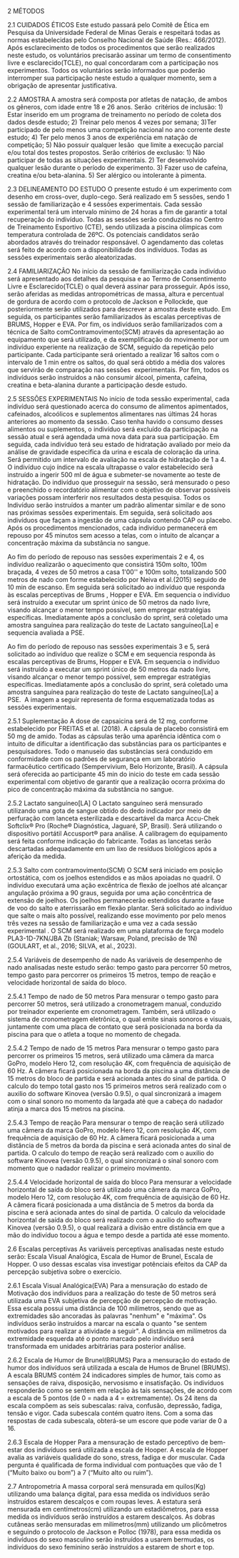 2 MÉTODOS

2.1 CUIDADOS ÉTICOS
Este estudo passará pelo Comitê de Ética em Pesquisa da Universidade Federal de Minas Gerais e respeitará todas as normas estabelecidas pelo Conselho Nacional de Saúde (Res.: 466/2012). Após esclarecimento de todos os procedimentos que serão realizados neste estudo, os voluntários precisarão assinar um termo de consentimento livre e esclarecido(TCLE), no qual concordaram com a participação nos experimentos. Todos os voluntários serão informados que poderão interromper sua participação neste estudo a qualquer momento, sem a obrigação de apresentar justificativa.

2.2 AMOSTRA
A amostra será composta por atletas de natação, de ambos os gêneros, com idade entre 18 e 26 anos. Serão  critérios de inclusão: 1) Estar inserido em um programa de treinamento no período de coleta dos dados desde estudo; 2) Treinar pelo menos 4 vezes por semana; 3)Ter participado de pelo menos uma competição nacional no ano corrente deste estudo; 4) Ter pelo menos 3 anos de experiência em natação de competição; 5) Não possuir qualquer lesão  que limite a execução parcial e/ou total dos testes propostos. Serão critérios de exclusão: 1) Não participar de todas as situações experimentais. 2) Ter desenvolvido qualquer lesão durante o período de experimento. 3) Fazer uso de cafeína, creatina e/ou beta-alanina. 5) Ser alérgico ou intolerante à pimenta.

2.3 DELINEAMENTO DO ESTUDO
O presente estudo é um experimento com desenho em cross-over, duplo-cego. Será realizado em 5 sessões, sendo 1 sessão de familiarização e 4 sessões experimentais. Cada sessão experimental terá um intervalo mínimo de 24 horas a fim de garantir a total recuperação do indivíduo. Todas as sessões serão conduzidas no Centro de Treinamento Esportivo (CTE), sendo utilizada a piscina olímpicas com temperatura controlada de 26ºC. Os potenciais candidatos serão abordados através do treinador responsável. O agendamento das coletas será feito de acordo com a disponibilidade dos indivíduos. Todas as sessões experimentais serão aleatorizadas.

2.4 FAMILIARIZAÇÃO
No início da sessão de familiarização cada indivíduo será apresentado aos detalhes da pesquisa e ao Termo de Consentimento Livre e Esclarecido(TCLE) o qual deverá assinar para prosseguir. Após isso, serão aferidas as medidas antropométricas de massa, altura e percentual de gordura de acordo com o protocolo de Jackson e Pollockde, que posteriormente serão utilizados para descrever a amostra deste estudo. Em seguida, os participantes serão familiarizados às escalas perceptivas de BRUMS, Hopper e EVA. Por fim, os indivíduos serão familiarizados com a técnica de Salto comContramovimento(SCM) através da apresentação ao equipamento que será utilizado, e da exemplificação do movimento por um indivíduo experiente na realização de SCM, seguido da repetição pelo participante. Cada participante será orientado a realizar 16 saltos com o intervalo de 1 min entre os saltos, do qual será obtido a média dos valores que servirão de comparação nas sessões  experimentais. Por fim, todos os  indivíduos serão instruídos a não consumir álcool, pimenta, cafeína, creatina e beta-alanina durante a participação desde estudo.

2.5 SESSÕES EXPERIMENTAIS
No início de toda sessão experimental, cada indivíduo será questionado acerca do consumo de alimentos apimentados, cafeinados, alcoólicos e suplementos alimentares nas últimas 24 horas anteriores ao momento da sessão. Caso tenha havido o consumo desses alimentos ou suplementos, o indivíduo será excluído da participação na sessão atual e será agendada uma nova data para sua participação. Em seguida, cada indivíduo terá seu estado de hidratação avaliado por meio da análise de gravidade especifica da urina e escala de coloração da urina. Será permitido um intervalo de avaliação na escala de hidratação de 1 a 4. O indivíduo cujo índice na escala ultrapasse o valor estabelecido será instruído a ingerir 500 ml de água e submeter-se novamente ao teste de hidratação. Do indivíduo que prosseguir na sessão, será mensurado o peso e preenchido o recordatório alimentar com o objetivo de observar possíveis variações possam interferir nos resultados desta pesquisa. Todos os Indivíduo serão instruídos a manter um padrão alimentar similar e de sono nas próximas sessões experimentais. Em seguida, será solicitado aos indivíduos que façam a ingestão de uma cápsula contendo CAP ou placebo. Após os procedimentos mencionados, cada indivíduo permanecerá em repouso por 45 minutos sem acesso a telas, com o intuito de alcançar a concentração máxima da substância no sangue.

Ao fim do período de repouso nas sessões experimentais 2 e 4, os indivíduo realizarão o aquecimento que consistirá 150m solto, 100m braçada, 4 vezes de 50 metros a casa 1'00'' e 100m solto, totalizando 500 metros de nado com forme estabelecido por Neiva et al.(2015) seguido de 10 min de escanso. Em seguida será solicitado ao indivíduo que responda às escalas perceptivas de Brums , Hopper e EVA. Em sequencia o indivíduo será instruído a executar um sprint único de 50 metros da nado livre, visando alcançar o menor tempo possível, sem empregar estratégias específicas. Imediatamente após a conclusão do sprint, será coletado uma amostra sanguínea para realização do teste de Lactato sanguíneo[La] e sequencia avaliada a PSE.

Ao fim do período de repouso nas sessões experimentais 3 e 5, será solicitado ao indivíduo que realize o SCM e em sequencia responda às escalas perceptivas de Brums, Hopper e EVA. Em sequencia o indivíduo será instruído a executar um sprint único de 50 metros da nado livre, visando alcançar o menor tempo possível, sem empregar estratégias específicas. Imediatamente após a conclusão do sprint, será coletado uma amostra sanguínea para realização do teste de Lactato sanguíneo[La] a PSE.  A imagem a seguir representa de forma esquematizada todas as sessões experimentais.

2.5.1 Suplementação
A dose de capsaicina será de 12 mg, conforme estabelecido por FREITAS et al. (2018). A cápsula de placebo consistirá em 50 mg de amido. Todas as cápsulas terão uma aparência idêntica com o intuito de dificultar a identificação das substâncias para os participantes e pesquisadores. Todo o manuseio das substâncias será conduzido em conformidade com os padrões de segurança em um laboratório farmacêutico certificado (Sempervivium, Belo Horizonte, Brasil). A cápsula será oferecida ao participante 45 min do inicio do teste em cada sessão experimental com objetivo de garantir que a realização ocorra próxima do pico de concentração máxima da substância no sangue.

2.5.2 Lactato sanguíneo[LA]
O Lactato sanguíneo será mensurado utilizando uma gota de sangue obtido do dedo indicador por meio de perfuração com lanceta esterilizada e descartável da marca Accu-Chek Softclix® Pro (Roche® Diagnóstica, Jaguaré, SP, Brasil). Será utilizando o dispositivo portátil Accusport® para análise. A calibragem do equipamento será feita conforme indicação do fabricante. Todas as lancetas serão descartadas adequadamente em um lixo de resíduos biológicos após a aferição da medida.

2.5.3 Salto com contramovimento(SCM)
O SCM será iniciado em posição ortostática, com os joelhos estendidos e as mãos apoiadas no quadril. O indivíduo executará uma ação excêntrica de flexão de joelhos até alcançar angulação próxima a 90 graus, seguida por uma ação concêntrica de extensão de joelhos. Os joelhos permanecerão estendidos durante a fase de voo do salto e aterrissarão em flexão plantar. Será solicitado ao indivíduo que salte o mais alto possível, realizando esse movimento por pelo menos três vezes na sessão de familiarização e uma vez a cada sessão experimental . O SCM será realizado em uma plataforma de força modelo PLA3-1D-7KN/JBA Zb (Staniak; Warsaw, Poland, precisão de 1N) (GOULART, et al., 2016; SILVA, et al., 2023).

2.5.4 Variáveis de desempenho de nado 
As variáveis de desempenho de nado analisadas neste estudo serão: tempo gasto para percorrer 50 metros, tempo gasto para percorrer os primeiros 15 metros, tempo de reação e velocidade horizontal de saída do bloco.

2.5.4.1 Tempo de nado de 50 metros 
Para mensurar o tempo gasto para percorrer 50 metros, será utilizado a cronometragem manual, conduzido por treinador experiente em cronometragem. Também, será utilizado o sistema de cronometragem eletrônica, o qual emite sinais sonoros e visuais, juntamente com uma placa de contato que será posicionada na borda da piscina para que o atleta a toque no momento de chegada.

2.5.4.2 Tempo de nado de 15 metros 
Para mensurar o tempo gasto para percorrer os primeiros 15 metros, será utilizado uma câmera da marca GoPro, modelo Hero 12, com resolução 4K, com frequência de aquisição de 60 Hz. A câmera ficará posicionada na borda da piscina a uma distância de 15 metros do bloco de partida e será acionada antes do sinal de partida. O calculo do tempo total gasto nos 15 primeiros metros será realizado com o auxilio do software Kinovea (versão 0.9.5), o qual sincronizará a imagem com o sinal sonoro no momento da largada até que a cabeça do nadador atinja a marca dos 15 metros na piscina.

2.5.4.3 Tempo de reação 
Para mensurar o tempo de reação será utilizado uma câmera da marca GoPro, modelo Hero 12, com resolução 4K, com frequência de aquisição de 60 Hz. A câmera ficará posicionada a uma distância de 5 metros da borda da piscina e será acionada antes do sinal de partida. O calculo do tempo de reação será realizado com o auxilio do software Kinovea (versão 0.9.5), o qual sincronizará o sinal sonoro com momento que o nadador realizar o primeiro movimento.

2.5.4.4 Velocidade horizontal de saída do bloco 
Para mensurar a velocidade horizontal de saída do bloco será utilizado uma câmera da marca GoPro, modelo Hero 12, com resolução 4K, com frequência de aquisição de 60 Hz. A câmera ficará posicionada a uma distância de 5 metros da borda da piscina e será acionada antes do sinal de partida. O calculo da velocidade horizontal de saída do bloco será realizado com o auxilio do software Kinovea (versão 0.9.5), o qual realizará a divisão entre distância em que a mão do indivíduo tocou a água e tempo desde a partida até esse momento.

2.6 Escalas perceptivas 
As variáveis perceptivas analisadas neste estudo serão: Escala Visual Analógica, Escala de Humor de Brunel, Escala de Hopper. O uso dessas escalas visa investigar potênciais efeitos da CAP da percepção subjetiva sobre o exercício.

2.6.1 Escala Visual Analógica(EVA) 
Para a mensuração do estado de Motivação dos indivíduos para a realização do teste de 50 metros será utilizada uma EVA subjetiva de percepção de percepção de motivação. Essa escala possui uma distância de 100 milímetros, sendo que as extremidades são ancoradas às palavras "nenhum" e "máxima". Os indivíduos serão instruídos a marcar na escala o quanto "se sentem motivados para realizar a atividade a seguir". A distância em milímetros da extremidade esquerda até o ponto marcado pelo indivíduo será transformada em unidades arbitrárias para posterior análise.

2.6.2 Escala de Humor de Brunel(BRUMS) 
Para a mensuração do estado de humor dos indivíduos será utilizada a escala de Humos de Brunel (BRUMS). A escala BRUMS contém 24 indicadores simples de humor, tais como as sensações de raiva, disposição, nervosismo e insatisfação. Os indivíduos responderão como se sentem em relação às tais sensações, de acordo com a escala de 5 pontos (de 0 = nada a 4 = extremamente). Os 24 itens da escala compõem as seis subescalas: raiva, confusão, depressão, fadiga, tensão e vigor. Cada subescala contém quatro itens. Com a soma das respostas de cada subescala, obterá-se um escore que pode variar de 0 a 16.

2.6.3 Escala de Hopper 
Para a mensuração de estado perceptivo de bem-estar dos indivíduos será utilizada a escala de Hooper. A escala de Hopper avalia as variáveis qualidade do sono, stress, fadiga e dor muscular. Cada pergunta é qualificada de forma individual com pontuações que vão de 1 (“Muito baixo ou bom”) a 7 (“Muito alto ou ruim”).

2.7 Antropometria 
A massa corporal será mensurada em quilos(Kg) utilizando uma balança digital, para essa medida os indivíduos serão instruídos estarem descalços e com roupas leves. A estatura será mensurada em centímetros(cm) utilizando um estadiômetros, para essa medida os indivíduos serão instruídos a estarem descalços. As dobras cutâneas serão mensuradas em milímetros(mm) utilizando um plicômetros e seguindo o protocolo de Jackson e Polloc (1978), para essa medida os indivíduos do sexo masculino serão instruídos a usarem bermudas, os indivíduos do sexo feminino serão instruídos a estarem de short e top.